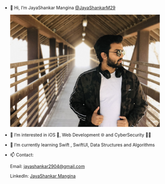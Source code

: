 - 👋 Hi, I’m JayaShankar Mangina [@JayaShankarM29](https://github.com/JayaShankarM29)

     ![My Image](/IMG_2840.jpg)

- 👀 I’m interested in iOS , Web Development 🌐 and CyberSecurity 🕵️‍♂️
- 🌱 I’m currently learning Swift , SwiftUI, Data Structures and Algorithms
- 📫 Contact:

     Email: <jayashankar2904@gmail.com>
     
     LinkedIn: [JayaShankar Mangina](https://www.linkedin.com/in/jayashankarmangina/)

<!---
JayaShankarM29/JayaShankarM29 is a ✨ special ✨ repository because its `README.md` (this file) appears on your GitHub profile.
You can click the Preview link to take a look at your changes.
--->
